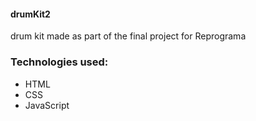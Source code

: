 #### drumKit2
drum kit made as part of the final project for Reprograma

### Technologies used: 

* HTML
* CSS
* JavaScript
